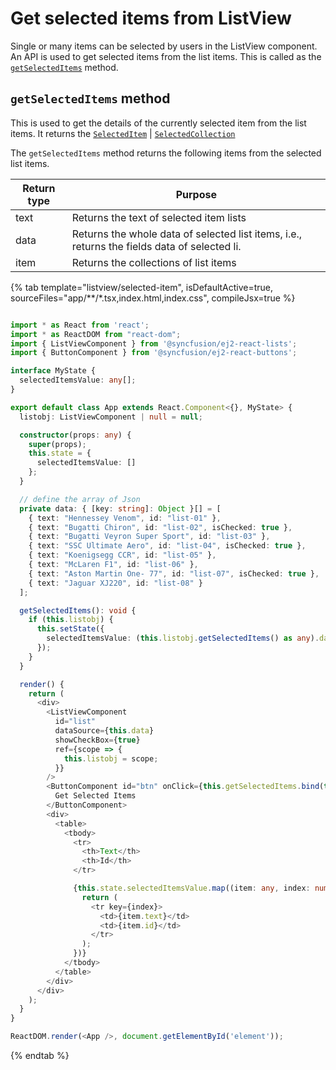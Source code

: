 # Get selected items from ListView

Single or many items can be selected by users in the ListView component. An API is used to get selected items from the
list items. This is called as the
[`getSelectedItems`](../../api/list-view/#getselecteditems)
method.

## `getSelectedItems` method

This is used to get the details of the currently selected item from the list items. It returns the
[`SelectedItem`](../../api/list-view/selectedItem/) |
[`SelectedCollection`](../../api/list-view/selectedCollection/)

The `getSelectedItems` method returns the following items from the selected list items.

| Return type | Purpose |
|------------|-------------------|
| text | Returns the text of selected item lists |
| data | Returns the whole data of selected list items, i.e., returns the fields data of selected li.|
| item | Returns the collections of list items |

{% tab template="listview/selected-item", isDefaultActive=true, sourceFiles="app/**/*.tsx,index.html,index.css", compileJsx=true %}

```typescript

import * as React from 'react';
import * as ReactDOM from "react-dom";
import { ListViewComponent } from '@syncfusion/ej2-react-lists';
import { ButtonComponent } from '@syncfusion/ej2-react-buttons';

interface MyState {
  selectedItemsValue: any[];
}

export default class App extends React.Component<{}, MyState> {
  listobj: ListViewComponent | null = null;

  constructor(props: any) {
    super(props);
    this.state = {
      selectedItemsValue: []
    };
  }

  // define the array of Json
  private data: { [key: string]: Object }[] = [
    { text: "Hennessey Venom", id: "list-01" },
    { text: "Bugatti Chiron", id: "list-02", isChecked: true },
    { text: "Bugatti Veyron Super Sport", id: "list-03" },
    { text: "SSC Ultimate Aero", id: "list-04", isChecked: true },
    { text: "Koenigsegg CCR", id: "list-05" },
    { text: "McLaren F1", id: "list-06" },
    { text: "Aston Martin One- 77", id: "list-07", isChecked: true },
    { text: "Jaguar XJ220", id: "list-08" }
  ];

  getSelectedItems(): void {
    if (this.listobj) {
      this.setState({
        selectedItemsValue: (this.listobj.getSelectedItems() as any).data
      });
    }
  }

  render() {
    return (
      <div>
        <ListViewComponent
          id="list"
          dataSource={this.data}
          showCheckBox={true}
          ref={scope => {
            this.listobj = scope;
          }}
        />
        <ButtonComponent id="btn" onClick={this.getSelectedItems.bind(this)}>
          Get Selected Items
        </ButtonComponent>
        <div>
          <table>
            <tbody>
              <tr>
                <th>Text</th>
                <th>Id</th>
              </tr>

              {this.state.selectedItemsValue.map((item: any, index: number) => {
                return (
                  <tr key={index}>
                    <td>{item.text}</td>
                    <td>{item.id}</td>
                  </tr>
                );
              })}
            </tbody>
          </table>
        </div>
      </div>
    );
  }
}

ReactDOM.render(<App />, document.getElementById('element'));
```

{% endtab %}
